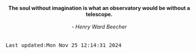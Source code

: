 
<div align="center"><b><span>The soul without imagination is what an observatory would be without a telescope.</span></b><br><br><i> - Henry Ward Beecher</i></div>
<br><br><kbd>Last updated:Mon Nov 25 12:14:31 2024</kbd>